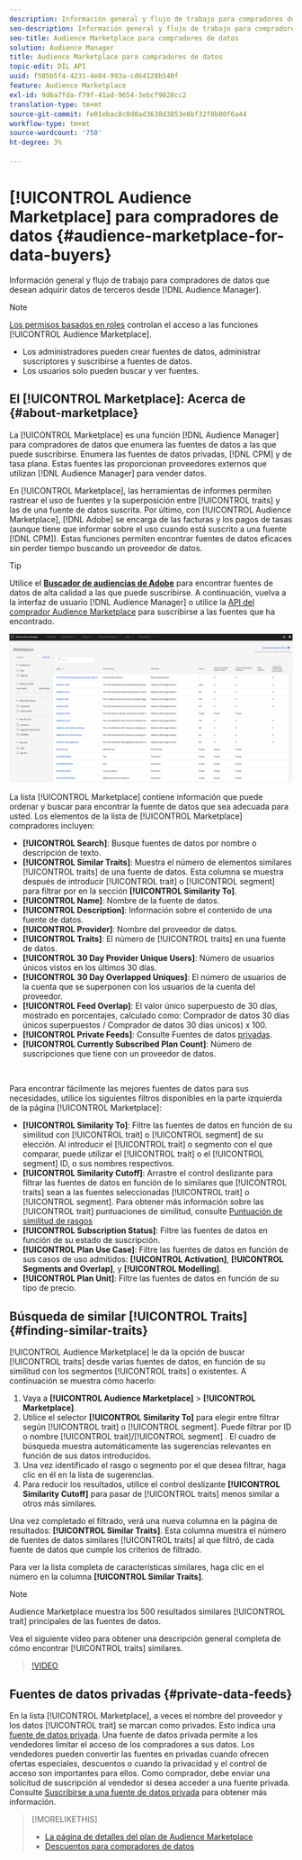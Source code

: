 ```yaml
---
description: Información general y flujo de trabajo para compradores de datos que desean adquirir datos de terceros desde el Audience Manager
seo-description: Información general y flujo de trabajo para compradores de datos que desean adquirir datos de terceros desde el Audience Manager
seo-title: Audience Marketplace para compradores de datos
solution: Audience Manager
title: Audience Marketplace para compradores de datos
topic-edit: DIL API
uuid: f505b5f4-4231-4e84-993a-cd64128b540f
feature: Audience Marketplace
exl-id: 9d6a7fda-f79f-41ad-9654-3ebcf9028cc2
translation-type: tm+mt
source-git-commit: fe01ebac8c0d0ad3630d3853e0bf32f0b00f6a44
workflow-type: tm+mt
source-wordcount: '750'
ht-degree: 3%

---
```


# [!UICONTROL Audience Marketplace] para compradores de datos  {#audience-marketplace-for-data-buyers}

Información general y flujo de trabajo para compradores de datos que desean adquirir datos de terceros desde [!DNL Audience Manager].

>[!NOTE]
>[Los permisos basados en roles](../../../reporting/reports-dashboard.md) controlan el acceso a las funciones [!UICONTROL Audience Marketplace].
>
>* Los administradores pueden crear fuentes de datos, administrar suscriptores y suscribirse a fuentes de datos.
>* Los usuarios solo pueden buscar y ver fuentes.


## El [!UICONTROL Marketplace]: Acerca de {#about-marketplace}

La [!UICONTROL Marketplace] es una función [!DNL Audience Manager] para compradores de datos que enumera las fuentes de datos a las que puede suscribirse. Enumera las fuentes de datos privadas, [!DNL CPM] y de tasa plana. Estas fuentes las proporcionan proveedores externos que utilizan [!DNL Audience Manager] para vender datos.

En [!UICONTROL Marketplace], las herramientas de informes permiten rastrear el uso de fuentes y la superposición entre [!UICONTROL traits] y las de una fuente de datos suscrita. Por último, con [!UICONTROL Audience Marketplace], [!DNL Adobe] se encarga de las facturas y los pagos de tasas (aunque tiene que informar sobre el uso cuando está suscrito a una fuente [!DNL CPM]). Estas funciones permiten encontrar fuentes de datos eficaces sin perder tiempo buscando un proveedor de datos.

>[!TIP]
>
>Utilice el **[Buscador de audiencias de Adobe](https://www.adobe-audience-finder.com/)** para encontrar fuentes de datos de alta calidad a las que puede suscribirse. A continuación, vuelva a la interfaz de usuario [!DNL Audience Manager] o utilice la [API del comprador Audience Marketplace](https://bank.demdex.com/portal/swagger/index.html#/Audience_Marketplace_Buyer_API) para suscribirse a las fuentes que ha encontrado.

![purcher-marketplace-overview](assets/buyer-marketplace-overview.png)

La lista [!UICONTROL Marketplace] contiene información que puede ordenar y buscar para encontrar la fuente de datos que sea adecuada para usted. Los elementos de la lista de [!UICONTROL Marketplace] compradores incluyen:

* **[!UICONTROL Search]**: Busque fuentes de datos por nombre o descripción de texto.
* **[!UICONTROL Similar Traits]**: Muestra el número de elementos similares  [!UICONTROL traits] de una fuente de datos. Esta columna se muestra después de introducir [!UICONTROL trait] o [!UICONTROL segment] para filtrar por en la sección **[!UICONTROL Similarity To]**.
* **[!UICONTROL Name]**: Nombre de la fuente de datos.
* **[!UICONTROL Description]**: Información sobre el contenido de una fuente de datos.
* **[!UICONTROL Provider]**: Nombre del proveedor de datos.
* **[!UICONTROL Traits]**: El número de  [!UICONTROL traits] en una fuente de datos.
* **[!UICONTROL 30 Day Provider Unique Users]**: Número de usuarios únicos vistos en los últimos 30 días.
* **[!UICONTROL 30 Day Overlapped Uniques]**: El número de usuarios de la cuenta que se superponen con los usuarios de la cuenta del proveedor.
* **[!UICONTROL Feed Overlap]**: El valor único superpuesto de 30 días, mostrado en porcentajes, calculado como: Comprador de datos 30 días únicos superpuestos / Comprador de datos 30 días únicos) x 100.
* **[!UICONTROL Private Feeds]**: Consulte Fuentes de datos  [privadas](../../../features/audience-marketplace/marketplace-private-feeds.md).
* **[!UICONTROL Currently Subscribed Plan Count]**: Número de suscripciones que tiene con un proveedor de datos.

 

Para encontrar fácilmente las mejores fuentes de datos para sus necesidades, utilice los siguientes filtros disponibles en la parte izquierda de la página [!UICONTROL Marketplace]:

* **[!UICONTROL Similarity To]**: Filtre las fuentes de datos en función de su similitud con  [!UICONTROL trait] o  [!UICONTROL segment] de su elección. Al introducir el [!UICONTROL trait] o segmento con el que comparar, puede utilizar el [!UICONTROL trait] o el [!UICONTROL segment] ID, o sus nombres respectivos.
* **[!UICONTROL Similarity Cutoff]**: Arrastre el control deslizante para filtrar las fuentes de datos en función de lo similares que  [!UICONTROL traits] sean a las fuentes seleccionadas  [!UICONTROL trait] o  [!UICONTROL segment]. Para obtener más información sobre las [!UICONTROL trait] puntuaciones de similitud, consulte [Puntuación de similitud de rasgos](../../segments/trait-recommendations.md#trait-similarity-score)
* **[!UICONTROL Subscription Status]**: Filtre las fuentes de datos en función de su estado de suscripción.
* **[!UICONTROL Plan Use Case]**: Filtre las fuentes de datos en función de sus casos de uso admitidos:  **[!UICONTROL Activation]**,  **[!UICONTROL Segments and Overlap]**, y  **[!UICONTROL Modelling]**.
* **[!UICONTROL Plan Unit]**: Filtre las fuentes de datos en función de su tipo de precio.

## Búsqueda de similar [!UICONTROL Traits] {#finding-similar-traits}

[!UICONTROL Audience Marketplace] le da la opción de buscar  [!UICONTROL traits] desde varias fuentes de datos, en función de su similitud con los segmentos  [!UICONTROL traits] o existentes. A continuación se muestra cómo hacerlo:

1. Vaya a **[!UICONTROL Audience Marketplace]** > **[!UICONTROL Marketplace]**.
2. Utilice el selector **[!UICONTROL Similarity To]** para elegir entre filtrar según [!UICONTROL trait] o [!UICONTROL segment]. Puede filtrar por ID o nombre [!UICONTROL trait]/[!UICONTROL segment] . El cuadro de búsqueda muestra automáticamente las sugerencias relevantes en función de sus datos introducidos.
3. Una vez identificado el rasgo o segmento por el que desea filtrar, haga clic en él en la lista de sugerencias.
4. Para reducir los resultados, utilice el control deslizante **[!UICONTROL Similarity Cutoff]** para pasar de [!UICONTROL traits] menos similar a otros más similares.

Una vez completado el filtrado, verá una nueva columna en la página de resultados: **[!UICONTROL Similar Traits]**. Esta columna muestra el número de fuentes de datos similares [!UICONTROL traits] al que filtró, de cada fuente de datos que cumple los criterios de filtrado.

Para ver la lista completa de características similares, haga clic en el número en la columna **[!UICONTROL Similar Traits]**.

>[!NOTE]
>
> Audience Marketplace muestra los 500 resultados similares [!UICONTROL trait] principales de las fuentes de datos.

Vea el siguiente vídeo para obtener una descripción general completa de cómo encontrar [!UICONTROL traits] similares.

>[!VIDEO](https://video.tv.adobe.com/v/29370/)

## Fuentes de datos privadas {#private-data-feeds}

En la lista [!UICONTROL Marketplace], a veces el nombre del proveedor y los datos [!UICONTROL trait] se marcan como privados. Esto indica una [fuente de datos privada](../../../features/audience-marketplace/marketplace-private-feeds.md). Una fuente de datos privada permite a los vendedores limitar el acceso de los compradores a sus datos. Los vendedores pueden convertir las fuentes en privadas cuando ofrecen ofertas especiales, descuentos o cuando la privacidad y el control de acceso son importantes para ellos. Como comprador, debe enviar una solicitud de suscripción al vendedor si desea acceder a una fuente privada. Consulte [Suscribirse a una fuente de datos privada](../../../features/audience-marketplace/marketplace-data-buyers/marketplace-manage-subscriptions.md#subscript-private-data-feed) para obtener más información.

>[!MORELIKETHIS]
>
>* [La página de detalles del plan de Audience Marketplace](../../../features/audience-marketplace/marketplace-data-buyers/marketplace-manage-subscriptions.md#marketplace-buyer-details)
>* [Descuentos para compradores de datos](../../../features/audience-marketplace/marketplace-data-buyers/marketplace-manage-subscriptions.md#buyer-discount)

